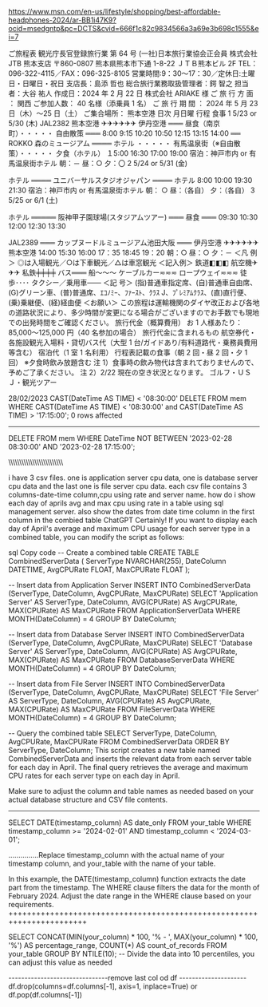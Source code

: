 https://www.msn.com/en-us/lifestyle/shopping/best-affordable-headphones-2024/ar-BB1i47K9?ocid=msedgntp&pc=DCTS&cvid=666f1c82c9834566a3a69e3b698c1555&ei=7



ご旅程表
観光庁長官登録旅行業 第 64 号
(一社)日本旅行業協会正会員
株式会社 JTB
熊本支店
〒860-0807 熊本県熊本市下通 1-8-22 ＪＴＢ熊本ビル 2F
TEL：096-322-4115／FAX：096-325-8105
営業時間:9：30～17：30／定休日:土曜日・日曜日・祝日
支店長：島添 哲也
総合旅行業務取扱管理者：鍔 智之
担当者：大谷 祐人
作成日：2024 年 2 月 22 日
株式会社 ARIAKE 様
ご 旅 行 方 面 ： 関西 ご参加人数： 40 名様（添乗員 1 名）
ご 旅 行 期 間 ： 2024 年 5 月 23 日（木）～25 日（土） ご集合場所： 熊本空港
日次 月日曜 行程 食事
1
5/23
or
5/30
(木)
 JAL2382 
熊本空港 ✈✈✈✈✈✈ 伊丹空港 ═══ 昼食（南京町）・・・・・ 自由散策 ═══
8:00 9:15 10:20 10:50 12:15 13:15 14:00
══ ROKKO 森のミュージアム ════ ホテル ・・・・・ 有馬温泉街（※自由散策）・・・・・ 夕食（ホテル） 
１5:00 16:30 17:00 19:00
 宿泊：神戸市内 or 有馬温泉街ホテル
朝：－
昼：○
夕：〇
2
5/24
or
5/31
(金)
 
ホテル ════ ユニバーサルスタジオジャパン ════ ホテル
8:00 10:00 19:30 21:30
 宿泊：神戸市内 or 有馬温泉街ホテル
朝： ○
昼：（各自）
夕：（各自）
3
5/25
or
6/1
(土)
 
ホテル ═════ 阪神甲子園球場(スタジアムツアー) ═══ 昼食 ═══
 09:30 10:30 12:00 12:30 13:30
 
 
 JAL2389 
═══ カップヌードルミュージアム池田大阪 ═══ 伊丹空港 ✈✈✈✈✈✈ 熊本空港
14:00 15:30 16:00 17：35 18:45 19：20
朝：○
昼：○
夕：－
＜凡 例＞ ◎は入場観光／○は下車観光／△は車窓観光 ＜記入例＞ 鉄道◧◧◧ 航空機✈✈✈ 私鉄╪╪╪╪ バス═══ 船～～～ ケーブルカー≂≂≂ ロープウェイ≂≂≂ 徒歩････ タクシー／乗用車――
＜記 号＞ (指)普通車指定席、(自)普通車自由席、(G)グリーン車、(普)普通席、ｴｺﾉﾐｰ、ﾌｧｰｽﾄ、ｸﾗｽ J、ﾌﾟﾚﾐｱﾑｸﾗｽ、(直)直行便、(乗)乗継便、(経)経由便
＜お願い＞ この旅程は運輸機関のダイヤ改正および各地の道路状況により、多少時間が変更になる場合がございますのでお手数でも現地での出発時間をご確認ください。
旅行代金（概算費用）
お 1 人様あたり：85,000～125,000 円（40 名参加の場合）
旅行代金に含まれるもの
航空券代・各施設観光入場料・貸切バス代（大型 1 台/ガイドあり/有料道路代・乗務員費用等含む）
宿泊代（1 室 1 名利用）
行程表記載の食事（朝 2 回・昼 2 回・夕 1 回）
※夕食時飲み放題含む
注 1）食事時の飲み物代は含まれておりませんので、予めご了承ください。
注 2）2/22 現在の空き状況となります。
ゴルフ・ＵＳＪ・観光ツアー


28/02/2023
CAST(DateTime AS TIME) < '08:30:00' DELETE FROM mem
WHERE CAST(DateTime AS TIME) < '08:30:00' and CAST(DateTime AS TIME) > '17:15:00';
0 rows affected

-------------------------------------

DELETE FROM mem
WHERE DateTime NOT BETWEEN '2023-02-28 08:30:00' AND '2023-02-28 17:15:00';


\\\\\\\\\\\\\\\\\\\\\\\\\\\\\\\\\\\\\\\\\\\\\\\\\\





i have 3 csv files. one is application server cpu data, one is database server cpu data and the last one is file server cpu data. each csv file contains 3 columns-date-time column,cpu using rate and server name. how do i show each day of  aprils avg and max cpu using rate in a table using sql management server. also show the dates from date time column in the first column in the combied table
ChatGPT
Certainly! If you want to display each day of April's average and maximum CPU usage for each server type in a combined table, you can modify the script as follows:

sql
Copy code
-- Create a combined table
CREATE TABLE CombinedServerData (
    ServerType NVARCHAR(255),
    DateColumn DATETIME,
    AvgCPURate FLOAT,
    MaxCPURate FLOAT
);

-- Insert data from Application Server
INSERT INTO CombinedServerData (ServerType, DateColumn, AvgCPURate, MaxCPURate)
SELECT 
    'Application Server' AS ServerType, 
    DateColumn, 
    AVG(CPURate) AS AvgCPURate, 
    MAX(CPURate) AS MaxCPURate
FROM 
    ApplicationServerData
WHERE 
    MONTH(DateColumn) = 4
GROUP BY 
    DateColumn;

-- Insert data from Database Server
INSERT INTO CombinedServerData (ServerType, DateColumn, AvgCPURate, MaxCPURate)
SELECT 
    'Database Server' AS ServerType, 
    DateColumn, 
    AVG(CPURate) AS AvgCPURate, 
    MAX(CPURate) AS MaxCPURate
FROM 
    DatabaseServerData
WHERE 
    MONTH(DateColumn) = 4
GROUP BY 
    DateColumn;

-- Insert data from File Server
INSERT INTO CombinedServerData (ServerType, DateColumn, AvgCPURate, MaxCPURate)
SELECT 
    'File Server' AS ServerType, 
    DateColumn, 
    AVG(CPURate) AS AvgCPURate, 
    MAX(CPURate) AS MaxCPURate
FROM 
    FileServerData
WHERE 
    MONTH(DateColumn) = 4
GROUP BY 
    DateColumn;

-- Query the combined table
SELECT 
    ServerType,
    DateColumn,
    AvgCPURate,
    MaxCPURate
FROM 
    CombinedServerData
ORDER BY 
    ServerType, DateColumn;
This script creates a new table named CombinedServerData and inserts the relevant data from each server table for each day in April. The final query retrieves the average and maximum CPU rates for each server type on each day in April.

Make sure to adjust the column and table names as needed based on your actual database structure and CSV file contents.


--------------------------------------------------------------------------
SELECT DATE(timestamp_column) AS date_only
FROM your_table
WHERE timestamp_column >= '2024-02-01' AND timestamp_column < '2024-03-01';


...............Replace timestamp_column with the actual name of your timestamp column, and your_table with the name of your table.

In this example, the DATE(timestamp_column) function extracts the date part from the timestamp. The WHERE clause filters the data for the month of February 2024. Adjust the date range in the WHERE clause based on your requirements.
+++++++++++++++++++++++++++++++++++++++++++++++++++++++++++++++++++++++

SELECT
  CONCAT(MIN(your_column) * 100, '% - ', MAX(your_column) * 100, '%') AS percentage_range,
  COUNT(*) AS count_of_records
FROM
  your_table
GROUP BY
  NTILE(10); -- Divide the data into 10 percentiles, you can adjust this value as needed

-------------------------------remove last col od df ---------------------
df.drop(columns=df.columns[-1],  axis=1,  inplace=True)
or
df.pop(df.columns[-1])







